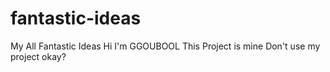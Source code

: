 # fantastic-ideas
My All Fantastic Ideas
Hi  I'm GGOUBOOL
This Project is mine
Don't use my project
okay?
